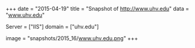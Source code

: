 
+++
date = "2015-04-19"
title = "Snapshot of http://www.uhv.edu"
data = "www.uhv.edu"

Server = ["IIS"]
domain = ["uhv.edu"]

  image = "snapshots/2015_16/www.uhv.edu.png"
+++
#
